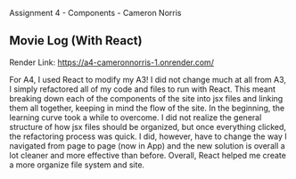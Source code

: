 Assignment 4 - Components - Cameron Norris

## Movie Log (With React)

Render Link: https://a4-cameronnorris-1.onrender.com/

For A4, I used React to modify my A3!
I did not change much at all from A3, I simply refactored all of my code and files to run with React. This meant breaking down each of the components of the site into jsx files and linking them all together, keeping in mind the flow of the site.
In the beginning, the learning curve took a while to overcome. I did not realize the general structure of how jsx files should be organized, but once everything clicked, the refactoring process was quick. I did, however, have to change the way I navigated from page to page (now in App) and the new solution is overall a lot cleaner and more effective than before.
Overall, React helped me create a more organize file system and site. 
